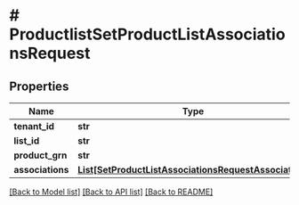 # # ProductlistSetProductListAssociationsRequest


## Properties 


Name | Type | Description | Notes
------------ | ------------- | ------------- | -------------
**tenant_id**| **str** |   | [optional]
**list_id**| **str** |   | [optional]
**product_grn**| **str** |   | [optional]
**associations**| [**List[SetProductListAssociationsRequestAssociation]**](SetProductListAssociationsRequestAssociation.md) |   | [optional]


[[Back to Model list]](../../README.md#models) [[Back to API list]](../../README.md#endpoints) [[Back to README]](../../README.md)


